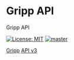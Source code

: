 # Gripp API
Gripp API

[![License: MIT](https://img.shields.io/badge/License-MIT-blue.svg)](hhttps://raw.githubusercontent.com/noud/gripp_api/master/LICENSE)
[![master](https://img.shields.io/badge/current-v3-aa11ff.svg)](https://github.com/noud/gripp_api/releases)

[Gripp](https://www.gripp.com) [API v3](https://api.gripp.com/public/api3.php)
